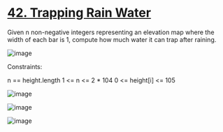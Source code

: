 # [42. Trapping Rain Water](https://leetcode.com/problems/trapping-rain-water/description/)

Given n non-negative integers representing an elevation map where the width of each bar is 1, compute how much water it can trap after raining.

![image](https://github.com/Trilochna/NeetCode150/assets/97858274/cff5c2b0-fbb6-421e-99db-eac4c397517a)


Constraints:

n == height.length
1 <= n <= 2 * 104
0 <= height[i] <= 105

![image](https://github.com/Trilochna/NeetCode150/assets/97858274/6e2d1b3a-e2c4-4512-8461-5b8bd35d023b)

![image](https://github.com/Trilochna/NeetCode150/assets/97858274/528e094b-c66e-4583-94ca-4f6e7fb95526)

![image](https://github.com/Trilochna/NeetCode150/assets/97858274/8bcd27da-301e-4deb-92f3-a5eb4b9a19c1)
